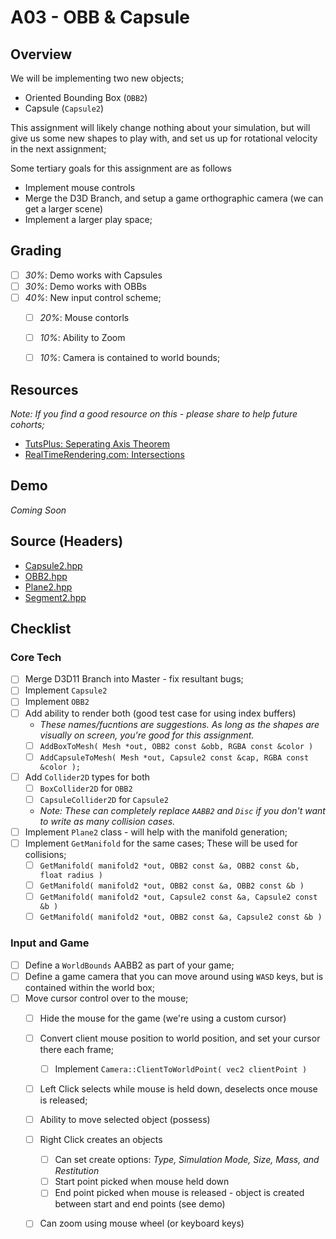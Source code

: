 A03 - OBB & Capsule
======

## Overview
We will be implementing two new objects;

- Oriented Bounding Box (`OBB2`)
- Capsule (`Capsule2`)

This assignment will likely change nothing about your simulation, but will give us some new shapes to play with, and set us up for rotational 
velocity in the next assignment; 

Some tertiary goals for this assignment are as follows
- Implement mouse controls
- Merge the D3D Branch, and setup a game orthographic camera (we can get a larger scene)
- Implement a larger play space; 

## Grading 
- [ ] *30%*:  Demo works with Capsules
- [ ] *30%*:  Demo works with OBBs
- [ ] *40%*:  New input control scheme; 
    - [ ] *20%*: Mouse contorls   
    - [ ] *10%*: Ability to Zoom
    - [ ] *10%*: Camera is contained to world bounds; 


## Resources
*Note: If you find a good resource on this - please share to help future cohorts;*

- [TutsPlus: Seperating Axis Theorem](https://gamedevelopment.tutsplus.com/tutorials/collision-detection-using-the-separating-axis-theorem--gamedev-169)
- [RealTimeRendering.com: Intersections](http://www.realtimerendering.com/intersections.html)


## Demo
*Coming Soon*


## Source (Headers)
- [Capsule2.hpp](./src/Capsule2.hpp)
- [OBB2.hpp](./src/OBB2.hpp)
- [Plane2.hpp](./src/Plane2.hpp)
- [Segment2.hpp](./src/Segment2.hpp)

## Checklist

### Core Tech
- [ ] Merge D3D11 Branch into Master - fix resultant bugs; 
- [ ] Implement `Capsule2`
- [ ] Implement `OBB2`
- [ ] Add ability to render both (good test case for using index buffers)
    - *These names/fucntions are suggestions.  As long as the shapes are visually on screen, you're good for this assignment.*
    - [ ] `AddBoxToMesh( Mesh *out, OBB2 const &obb, RGBA const &color )`
    - [ ] `AddCapsuleToMesh( Mesh *out, Capsule2 const &cap, RGBA const &color );` 
- [ ] Add `Collider2D` types for both
    - [ ] `BoxCollider2D` for `OBB2`
    - [ ] `CapsuleCollider2D` for `Capsule2`
    - *Note: These can completely replace `AABB2` and `Disc` if you don't want to write as many collision cases.*
- [ ] Implement `Plane2` class - will help with the manifold generation; 
- [ ] Implement `GetManifold` for the same cases;  These will be used for collisions; 
    - [ ] `GetManifold( manifold2 *out, OBB2 const &a, OBB2 const &b, float radius )` 
    - [ ] `GetManifold( manifold2 *out, OBB2 const &a, OBB2 const &b )`
    - [ ] `GetManifold( manifold2 *out, Capsule2 const &a, Capsule2 const &b )`
    - [ ] `GetManifold( manifold2 *out, OBB2 const &a, Capsule2 const &b )`

### Input and Game
- [ ] Define a `WorldBounds` AABB2 as part of your game;
- [ ] Define a game camera that you can move around using `WASD` keys, but is contained within the world box; 
- [ ] Move cursor control over to the mouse; 
    - [ ] Hide the mouse for the game (we're using a custom cursor)
    - [ ] Convert client mouse position to world position, and set your cursor there each frame; 
        - [ ] Implement `Camera::ClientToWorldPoint( vec2 clientPoint )`
    - [ ] Left Click selects while mouse is held down, deselects once mouse is released; 
    - [ ] Ability to move selected object (possess)
    - [ ] Right Click creates an objects
        - [ ] Can set create options: *Type, Simulation Mode, Size, Mass, and Restitution*  
        - [ ] Start point picked when mouse held down
        - [ ] End point picked when mouse is released - object is created between start and end points (see demo) 
    - [ ] Can zoom using mouse wheel (or keyboard keys)


